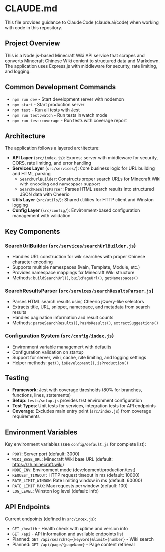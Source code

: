 # CLAUDE.md

This file provides guidance to Claude Code (claude.ai/code) when working with code in this repository.

## Project Overview

This is a Node.js-based Minecraft Wiki API service that scrapes and converts Minecraft Chinese Wiki content to structured data and Markdown. The application uses Express.js with middleware for security, rate limiting, and logging.

## Common Development Commands

- `npm run dev` - Start development server with nodemon
- `npm start` - Start production server
- `npm test` - Run all tests with Jest
- `npm run test:watch` - Run tests in watch mode
- `npm run test:coverage` - Run tests with coverage report

## Architecture

The application follows a layered architecture:

- **API Layer** (`src/index.js`): Express server with middleware for security, CORS, rate limiting, and error handling
- **Services Layer** (`src/services/`): Core business logic for URL building and HTML parsing
  - `SearchUrlBuilder`: Constructs proper search URLs for Minecraft Wiki with encoding and namespace support
  - `SearchResultsParser`: Parses HTML search results into structured JSON data with Cheerio
- **Utils Layer** (`src/utils/`): Shared utilities for HTTP client and Winston logging
- **Config Layer** (`src/config/`): Environment-based configuration management with validation

## Key Components

### SearchUrlBuilder (`src/services/searchUrlBuilder.js`)
- Handles URL construction for wiki searches with proper Chinese character encoding
- Supports multiple namespaces (Main, Template, Module, etc.)
- Provides namespace mappings for Minecraft Wiki structure
- Methods: `buildSearchUrl()`, `buildPageUrl()`, `getNamespaces()`

### SearchResultsParser (`src/services/searchResultsParser.js`) 
- Parses HTML search results using Cheerio jQuery-like selectors
- Extracts title, URL, snippet, namespace, and metadata from search results
- Handles pagination information and result counts
- Methods: `parseSearchResults()`, `hasNoResults()`, `extractSuggestions()`

### Configuration System (`src/config/index.js`)
- Environment variable management with defaults
- Configuration validation on startup
- Support for server, wiki, cache, rate limiting, and logging settings
- Helper methods: `get()`, `isDevelopment()`, `isProduction()`

## Testing

- **Framework**: Jest with coverage thresholds (80% for branches, functions, lines, statements)
- **Setup**: `tests/setup.js` provides test environment configuration
- **Test Types**: Unit tests for services, integration tests for API endpoints
- **Coverage**: Excludes main entry point (`src/index.js`) from coverage requirements

## Environment Variables

Key environment variables (see `config/default.js` for complete list):
- `PORT`: Server port (default: 3000)
- `WIKI_BASE_URL`: Minecraft Wiki base URL (default: https://zh.minecraft.wiki) 
- `NODE_ENV`: Environment mode (development/production/test)
- `REQUEST_TIMEOUT`: HTTP request timeout in ms (default: 10000)
- `RATE_LIMIT_WINDOW`: Rate limiting window in ms (default: 60000)
- `RATE_LIMIT_MAX`: Max requests per window (default: 100)
- `LOG_LEVEL`: Winston log level (default: info)

## API Endpoints

Current endpoints (defined in `src/index.js`):
- `GET /health` - Health check with uptime and version info
- `GET /api` - API information and available endpoints list
- Planned: `GET /api/search?q={keyword}&limit={number}` - Wiki search
- Planned: `GET /api/page/{pageName}` - Page content retrieval